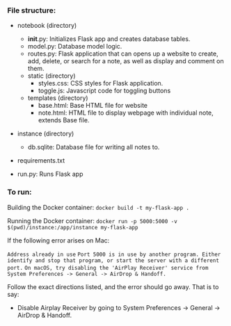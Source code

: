### File structure:
- notebook (directory)
  - __init__.py: Initializes Flask app and creates database tables.
  - model.py: Database model logic.
  - routes.py: Flask application that can opens up a website to create, add, delete, or search for a note, as well as display and comment on them.
  - static (directory)
    -   styles.css: CSS styles for Flask application.
    -   toggle.js: Javascript code for toggling buttons
  - templates (directory)
    - base.html: Base HTML file for website
    - note.html: HTML file to display webpage with individual note, extends Base file.
   
- instance (directory)
  - db.sqlite: Database file for writing all notes to.
- requirements.txt
- run.py: Runs Flask app

### To run:

Building the Docker container:
`docker build -t my-flask-app .`

Running the Docker container:
`docker run -p 5000:5000 -v $(pwd)/instance:/app/instance my-flask-app`




If the following error arises on Mac:

`Address already in use`
`Port 5000 is in use by another program. Either identify and stop that program, or start the server with a different port.`
`On macOS, try disabling the 'AirPlay Receiver' service from System Preferences -> General -> AirDrop & Handoff.`

Follow the exact directions listed, and the error should go away. That is to say:
- Disable Airplay Receiver by going to System Preferences -> General -> AirDrop & Handoff.
